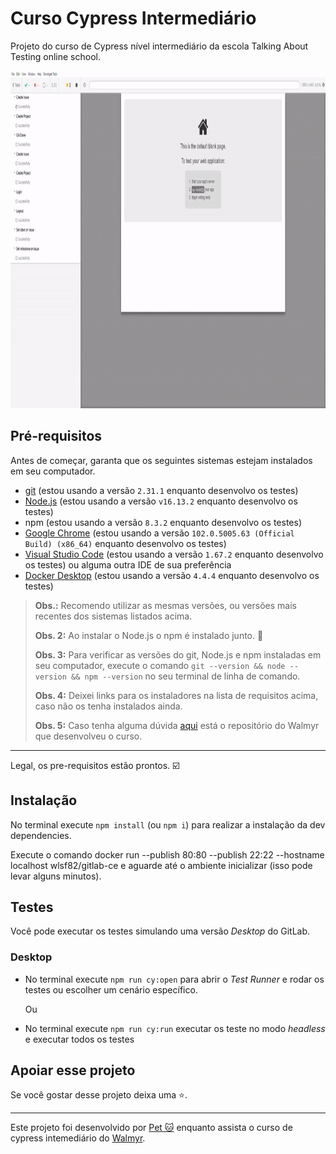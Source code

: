 # Curso Cypress Intermediário

Projeto do curso de Cypress nível intermediário da escola Talking About Testing online school.

<p align="center">
    <img width="960" height="540" src="src/cypressIntermediario.gif">
</p>

## Pré-requisitos

Antes de começar, garanta que os seguintes sistemas estejam instalados em seu computador.

- [git](https://git-scm.com/) (estou usando a versão `2.31.1` enquanto desenvolvo os testes)
- [Node.js](https://nodejs.org/en/) (estou usando a versão `v16.13.2` enquanto desenvolvo os testes)
- npm (estou usando a versão `8.3.2` enquanto desenvolvo os testes)
- [Google Chrome](https://www.google.com/intl/pt_br/chrome/) (estou usando a versão `102.0.5005.63 (Official Build) (x86_64)` enquanto desenvolvo os testes)
- [Visual Studio Code](https://code.visualstudio.com/) (estou usando a versão `1.67.2` enquanto desenvolvo os testes) ou alguma outra IDE de sua preferência
- [Docker Desktop](https://docs.docker.com/desktop/) (estou usando a versão `4.4.4` enquanto desenvolvo os testes)

> **Obs.:** Recomendo utilizar as mesmas versões, ou versões mais recentes dos sistemas listados acima.
>
> **Obs. 2:** Ao instalar o Node.js o npm é instalado junto. 🎉
>
> **Obs. 3:** Para verificar as versões do git, Node.js e npm instaladas em seu computador, execute o comando `git --version && node --version && npm --version` no seu terminal de linha de comando.
>
> **Obs. 4:** Deixei links para os instaladores na lista de requisitos acima, caso não os tenha instalados ainda.
>
> **Obs. 5:** Caso tenha alguma dúvida [aqui](https://gitlab.com/wlsf82/curso-cypress-intermediario) está o repositório do Walmyr que desenvolveu o curso.
___

Legal, os pre-requisitos estão prontos. ☑️

## Instalação

No terminal execute `npm install` (ou `npm i`) para realizar a instalação da dev dependencies.

Execute o comando docker run --publish 80:80 --publish 22:22 --hostname localhost wlsf82/gitlab-ce e aguarde até o ambiente inicializar (isso pode levar alguns minutos).

## Testes

Você pode executar os testes simulando uma versão _Desktop_ do GitLab.

### Desktop

- No terminal execute `npm run cy:open` para abrir o _Test Runner_ e rodar os testes ou escolher um cenário específico.

  Ou

- No terminal execute `npm run cy:run` executar os teste no modo _headless_ e executar todos os testes

## Apoiar esse projeto

Se você gostar desse projeto deixa uma ⭐.

___

Este projeto foi desenvolvido por [Pet 🐱](https://www.linkedin.com/in/petherson-erasmo/) enquanto assista o curso de cypress intemediário do [Walmyr](https://talkingabouttesting.coursify.me/courses/testes-automatizados-com-cypress-intermediario).